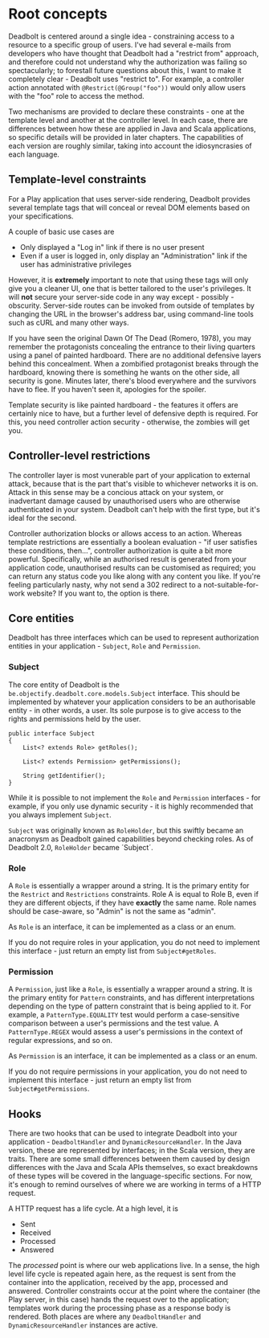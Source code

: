 # Root concepts

Deadbolt is centered around a single idea - constraining access to a resource to a specific group of users.  I've had several e-mails from developers who have thought that Deadbolt had a "restrict from" approach, and therefore could not understand why the authorization was failing so spectacularly; to forestall future questions about this, I want to make it completely clear - Deadbolt uses "restrict to".  For example, a controller action annotated with `@Restrict(@Group("foo"))` would only allow users with the "foo" role to access the method.


Two mechanisms are provided to declare these constraints - one at the template level and another at the controller level.  In each case, there are differences between how these are applied in Java and Scala applications, so specific details will be provided in later chapters.  The capabilities of each version are roughly similar, taking into account the idiosyncrasies of each language.


## Template-level constraints
For a Play application that uses server-side rendering, Deadbolt provides several template tags that will conceal or reveal DOM elements based on your specifications.


A couple of basic use cases are

* Only displayed a "Log in" link if there is no user present
* Even if a user is logged in, only display an "Administration" link if the user has administrative privileges


However, it is **extremely** important to note that using these tags will only give you a cleaner UI, one that is better tailored to the user's privileges.  It will **not** secure your server-side code in any way except - possibly - obscurity.  Server-side routes can be invoked from outside of templates by changing the URL in the browser's address bar, using command-line tools such as cURL and many other ways.


If you have seen the original Dawn Of The Dead (Romero, 1978), you may remember the protagonists concealing the entrance to their living quarters using a panel of painted hardboard.  There are no additional defensive layers behind this concealment.  When a zombified protagonist breaks through the hardboard, knowing there is something he wants on the other side, all security is gone.  Minutes later, there's blood everywhere and the survivors have to flee.  If you haven't seen it, apologies for the spoiler.


Template security is like painted hardboard - the features it offers are certainly nice to have, but a further level of defensive depth is required.  For this, you need controller action security - otherwise, the zombies will get you.


## Controller-level restrictions
The controller layer is most vunerable part of your application to external attack, because that is the part that's visible to whichever networks it is on.  Attack in this sense may be a concious attack on your system, or inadvertant damage caused by unauthorised users who are otherwise authenticated in your system.  Deadbolt can't help with the first type, but it's ideal for the second.


Controller authorization blocks or allows access to an action.  Whereas template restrictions are essentially a boolean evaluation - "if user satisfies these conditions, then...", controller authorization is quite a bit more powerful.  Specifically, while an authorised result is generated from your application code, unauthorised results can be customised as required; you can return any status code you like along with any content you like.  If you're feeling particularly nasty, why not send a 302 redirect to a not-suitable-for-work website?  If you want to, the option is there.


## Core entities
Deadbolt has three interfaces which can be used to represent authorization entities in your application - `Subject`, `Role` and `Permission`.


### Subject
The core entity of Deadbolt is the `be.objectify.deadbolt.core.models.Subject` interface.  This should be implemented by whatever your application considers to be an authorisable entity - in other words, a user.  Its sole purpose is to give access to the rights and permissions held by the user.


    public interface Subject
    {
        List<? extends Role> getRoles();

        List<? extends Permission> getPermissions();
        
        String getIdentifier();
    }


While it is possible to not implement the `Role` and `Permission` interfaces - for example, if you only use dynamic security - it is highly recommended that you always implement `Subject`.


`Subject` was originally known as `RoleHolder`, but this swiftly became an anacronysm as Deadbolt gained capabilities beyond checking roles.  As of Deadbolt 2.0, `RoleHolder` became ´Subject´.


### Role
A `Role` is essentially a wrapper around a string.  It is the primary entity for the `Restrict` and `Restrictions` constraints.  Role A is equal to Role B, even if they are different objects, if they have **exactly** the same name.  Role names should be case-aware, so "Admin" is not the same as "admin".


As `Role` is an interface, it can be implemented as a class or an enum.


If you do not require roles in your application, you do not need to implement this interface - just return an empty list from `Subject#getRoles`.

### Permission
A `Permission`, just like a `Role`, is essentially a wrapper around a string.  It is the primary entity for `Pattern` constraints, and has different interpretations depending on the type of pattern constraint that is being applied to it.  For example, a `PatternType.EQUALITY` test would perform a case-sensitive comparison between a user's permissions and the test value.  A `PatternType.REGEX` would assess a user's permissions in the context of regular expressions, and so on.


As `Permission` is an interface, it can be implemented as a class or an enum.


If you do not require permissions in your application, you do not need to implement this interface - just return an empty list from `Subject#getPermissions`.


## Hooks
There are two hooks that can be used to integrate Deadbolt into your application - `DeadboltHandler` and `DynamicResourceHandler`.  In the Java version, these are represented by interfaces; in the Scala version, they are traits.  There are some small differences between them caused by design differences with the Java and Scala APIs themselves, so exact breakdowns of these types will be covered in the language-specific sections.  For now, it's enough to remind ourselves of where we are working in terms of a HTTP request.


A HTTP request has a life cycle.  At a high level, it is

* Sent
* Received
* Processed
* Answered


The _processed_ point is where our web applications live.  In a sense, the high level life cycle is repeated again here, as the request is sent from the container into the application, received by the app, processed and answered.  Controller constraints occur at the point where the container (the Play server, in this case) hands the request over to the application;  templates work during the processing phase as a response body is rendered.  Both places are where any `DeadboltHandler` and `DynamicResourceHandler` instances are active.
